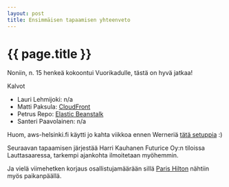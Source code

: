 ```yaml
---
layout: post
title: Ensimmäisen tapaamisen yhteenveto
---
```


{{ page.title }}
================

Noniin, 
n. 15 henkeä kokoontui Vuorikadulle, tästä on hyvä jatkaa!

Kalvot

 - Lauri Lehmijoki: n/a
 - Matti Paksula: [CloudFront](/assets/2011-02-22_aws-helsinki_matti-paksula_cloudfront.pdf)
 - Petrus Repo: [Elastic Beanstalk](/assets/2011-02-22_aws-helsinki_petrus-repo_elastic-beanstalk.pdf)
 - Santeri Paavolainen: n/a

Huom, aws-helsinki.fi käytti jo kahta viikkoa ennen Werneriä [tätä setuppia](http://www.allthingsdistributed.com/2011/02/weblog_in_amazon_s3.html) :)

Seuraavan tapaamisen järjestää Harri Kauhanen Futurice Oy:n tiloissa Lauttasaaressa, tarkempi ajankohta ilmoitetaan myöhemmin.

Ja vielä viimehetken korjaus osallistujamäärään sillä [Paris Hilton](http://www.flickr.com/photos/e-z/5469412980/) nähtiin myös paikanpäällä.